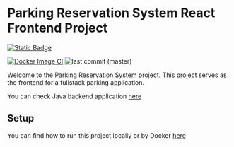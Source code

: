 # Parking Reservation System React Frontend Project

[![Static Badge](https://img.shields.io/badge/check_it-check_it?style=for-the-badge&logo=railway&label=deployed%20in%20Railway&color=red)](https://parkmeclient-production.up.railway.app)

[![Docker Image CI](https://github.com/OlegRyazancev/ParkME_client/actions/workflows/docker.yml/badge.svg?branch=master)](https://github.com/OlegRyazancev/ParkME_client/actions/workflows/docker.yml)
![last commit (master)](https://img.shields.io/github/last-commit/OlegRyazancev/ParkME_client/master)

Welcome to the Parking Reservation System project. This project serves as the
frontend for a fullstack parking application.  

You can check Java backend application [here](https://github.com/OlegRyazancev/ParkME_Server)

## Setup

You can find how to run this project locally or by Docker [here](https://youtu.be/Fnva5QtnoAQ)
